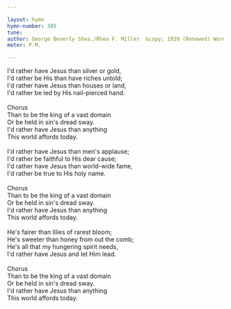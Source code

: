 ```yaml
---

layout: hymn
hymn-number: 305
tune: 
author: George Beverly Shea./Rhea F. Miller  &copy; 1939 (Renewed) Word Music, LLC. All Rights Reserved. Used By Permission.
meter: P.M.

---
```

I'd rather have Jesus than silver or gold,<br>I'd rather be His than have riches untold;<br>I'd rather have Jesus than houses or land,<br>I'd rather be led by His nail-pierced hand.<br><br>Chorus<br>Than to be the king of a vast domain<br>Or be held in sin's dread sway.<br>I'd rather have Jesus than anything<br>This world affords today.<br><br>I'd rather have Jesus than men's applause;<br>I'd rather be faithful to His dear cause;<br>I'd rather have Jesus than world-wide fame,<br>I'd rather be true to His holy name.<br><br>Chorus<br>Than to be the king of a vast domain<br>Or be held in sin's dread sway.<br>I'd rather have Jesus than anything<br>This world affords today.<br><br>He's fairer than lilies of rarest bloom;<br>He's sweeter than honey from out the comb;<br>He's all that my hungering spirit needs,<br>I'd rather have Jesus and let Him lead.<br><br>Chorus<br>Than to be the king of a vast domain<br>Or be held in sin's dread sway.<br>I'd rather have Jesus than anything<br>This world affords today.<br><br><br>
